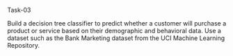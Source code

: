 Task-03

Build a decision tree classifier to predict whether a customer will purchase a product or service based on their demographic and behavioral data. Use a dataset such as the Bank Marketing dataset from the UCI Machine Learning Repository.
